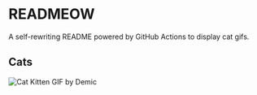 # READMEOW

A self-rewriting README powered by GitHub Actions to display cat gifs.

## Cats

![Cat Kitten GIF by Demic](https://media1.giphy.com/media/3oriO0OEd9QIDdllqo/200.gif?cid=9acd02dauvki0odcui8nxuk93qy63qou2qax1ewuzqug2i5p&ep=v1_gifs_search&rid=200.gif&ct=g)
